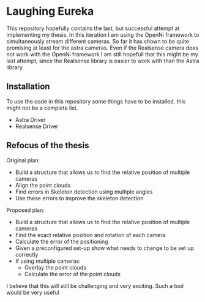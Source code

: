 # Laughing Eureka

This repository hopefully contains the last, but successful attempt at implementing my thesis. In this iteration I am using the OpenNi framework to simultaneously stream different cameras. So far it has shown to be quite promising at least for the astra cameras. Even if the Realsense camera does not work with the OpenNi framework I am still hopefull that this might be my last attempt, since the Realsense library is easier to work with than the Astra library.

## Installation

To use the code in this repository some things have to be installed, this might not be a complete list.

- Astra Driver
- Realsense Driver

## Refocus of the thesis

Original plan:
- Build a structure that allows us to find the relative position of multiple cameras
- Align the point clouds
- Find errors in Skeleton detection using multiple angles
- Use these errors to improve the skeleton detection

Proposed plan:
- Build a structure that allows us to find the relative position of multiple cameras
- Find the exact relative position and rotation of each camera
- Calculate the error of the positioning
- Given a preconfigured set-up show what needs to change to be set up correctly
- If using multiple cameras:
	- Overlay the point clouds
	- Calculate the error of the point clouds

I believe that this will still be challenging and very exciting. Such a tool would be very useful